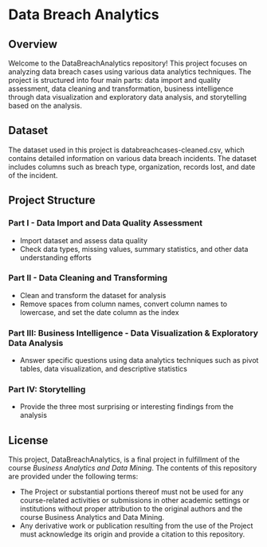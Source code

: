 # Data Breach Analytics 
## Overview 
Welcome to the DataBreachAnalytics repository! This project focuses on analyzing data breach cases using various data analytics techniques. The project is structured into four main parts: data import and quality assessment, 
data cleaning and transformation, business intelligence through data visualization and exploratory data analysis, and storytelling based on the analysis.
## Dataset 
The dataset used in this project is databreachcases-cleaned.csv, which contains detailed information on various data breach incidents. The dataset includes columns such as breach type, organization, records lost, and date 
of the incident.
## Project Structure
### Part I - Data Import and Data Quality Assessment 
- Import dataset and assess data quality
- Check data types, missing values, summary statistics, and other data understanding efforts
### Part II - Data Cleaning and Transforming 
- Clean and transform the dataset for analysis
- Remove spaces from column names, convert column names to lowercase, and set the date column as the index
### Part III: Business Intelligence - Data Visualization & Exploratory Data Analysis
- Answer specific questions using data analytics techniques such as pivot tables, data visualization, and descriptive statistics
### Part IV: Storytelling
- Provide the three most surprising or interesting findings from the analysis
## License
This project, DataBreachAnalytics, is a final project in fulfillment of the course *Business Analytics and Data Mining*. The contents of this repository are provided under the following terms:
-  The Project or substantial portions thereof must not be used for any course-related activities or submissions in other academic settings or institutions without proper attribution to the
original authors and the course Business Analytics and Data Mining.
- Any derivative work or publication resulting from the use of the Project must acknowledge its origin and provide a citation to this repository.
